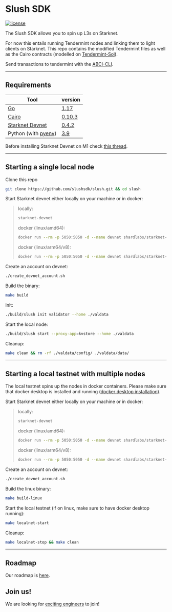 # Slush SDK

[![license](https://img.shields.io/github/license/tendermint/tendermint.svg)](https://github.com/slushsdk/slush/blob/master/LICENSE)

The Slush SDK allows you to spin up L3s on Starknet.

For now this entails running Tendermint nodes and linking them to light clients on Starknet. This repo contains the modified Tendermint files as well as the Cairo contracts (modelled on [Tendermint-Sol](https://github.com/ChorusOne/tendermint-sol)).

Send transactions to tendermint with the [ABCI-CLI](https://docs.tendermint.com/v0.34/app-dev/abci-cli.html).

---

## Requirements

| Tool                                                                                 |  version                                                                       |
| -------------------------------------------------------------------------------------|--------------------------------------------------------------------------------|
| [Go](https://go.dev/doc/install)                                                     |  [1.17](https://go.dev/doc/go1.17)                                             |
| [Cairo](https://www.cairo-lang.org/docs/quickstart.html)                             |  [0.10.3](https://github.com/starkware-libs/cairo-lang/releases/tag/v0.10.3)   |
| [Starknet Devnet](https://shard-labs.github.io/starknet-devnet/docs/intro#install)   |  [0.4.2](https://github.com/Shard-Labs/starknet-devnet/releases/tag/v0.4.2)    |
| Python (with [pyenv](https://github.com/pyenv/pyenv))                                |  [3.9](https://www.python.org/downloads/release/python-390/)                   |

Before installing Starknet Devnet on M1 check [this thread](https://github.com/OpenZeppelin/nile/issues/22).

---

## Starting a single local node

Clone this repo
```sh
git clone https://github.com/slushsdk/slush.git && cd slush
```
Start Starknet devnet either locally on your machine or in docker:
>locally:
>```sh
>starknet-devnet
>```
>docker (linux/amd64):
>```sh
>docker run --rm -p 5050:5050 -d --name devnet shardlabs/starknet-devnet
>```
>docker (linux/arm64/v8):
>```sh
>docker run --rm -p 5050:5050 -d --name devnet shardlabs/starknet-devnet:latest-arm
>```
Create an account on devnet:
```sh
./create_devnet_account.sh
```

Build the binary:
```sh
make build
```

Init:
```sh
./build/slush init validator --home ./valdata
```

Start the local node:
```sh
./build/slush start --proxy-app=kvstore --home ./valdata
```

Cleanup:
```sh
make clean && rm -rf ./valdata/config/ ./valdata/data/
```

---

## Starting a local testnet with multiple nodes

The local testnet spins up the nodes in docker containers. Please make sure that docker desktop is installed and running ([docker desktop installation](https://www.docker.com/products/docker-desktop)).

Start Starknet devnet either locally on your machine or in docker:
>locally:
>```sh
>starknet-devnet
>```
>docker (linux/amd64):
>```sh
>docker run --rm -p 5050:5050 -d --name devnet shardlabs/starknet-devnet
>```
>docker (linux/arm64/v8):
>```sh
>docker run --rm -p 5050:5050 -d --name devnet shardlabs/starknet-devnet:latest-arm
>```

Create an account on devnet:
```sh
./create_devnet_account.sh
```

Build the linux binary:
```sh
make build-linux
```

Start the local testnet (if on linux, make sure to have docker desktop running):
```sh
make localnet-start
```

Cleanup:
```sh
make localnet-stop && make clean
```

---

## Roadmap

Our roadmap is [here](https://geometry.xyz/notebook/the-road-to-slush).

## Join us!
We are looking for [exciting engineers](https://slush.dev/careers) to join!
